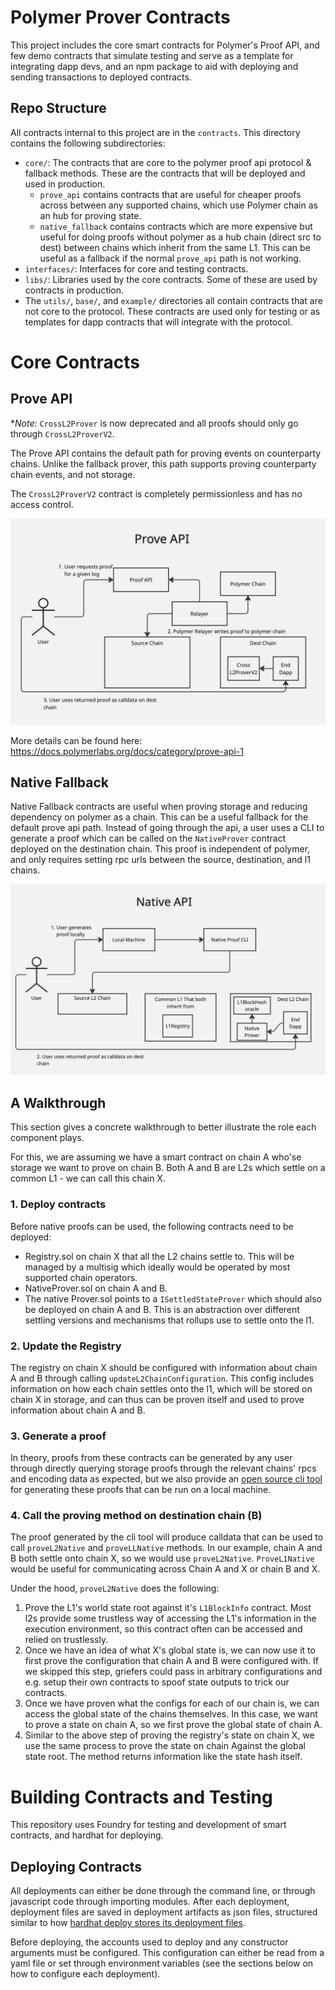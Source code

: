 # Polymer Prover Contracts

This project includes the core smart contracts for Polymer's Proof API, and few demo contracts that simulate testing and serve as a template for integrating dapp devs, and an npm package to aid with deploying and sending transactions to deployed contracts.

## Repo Structure

All contracts internal to this project are in the `contracts`. This directory contains the following subdirectories:
- `core/`: The contracts that are core to the polymer proof api protocol & fallback methods. These are the contracts that will be deployed and used in production. 
    - `prove_api` contains contracts that are useful for cheaper proofs across between any supported chains, which use Polymer chain as an hub for proving state. 
    - `native_fallback` contains contracts which are more expensive but useful for doing proofs without polymer as a hub chain (direct src to dest) between chains which inherit from the same L1. This can be useful as a fallback if the normal `prove_api` path is not working.
- `interfaces/`: Interfaces for core and testing contracts.
- `libs/`: Libraries used by the core contracts. Some of these are used by contracts in production.
- The `utils/`, `base/`, and `example/` directories all contain contracts that are not core to the protocol. These contracts are used only for testing or as templates for dapp contracts that will integrate with the protocol. 

# Core Contracts
## Prove API 

**Note*: `CrossL2Prover` is now deprecated and all proofs should only go through `CrossL2ProverV2`. 

The Prove API contains the default path for proving events on counterparty chains. Unlike the fallback prover, this path supports proving counterparty chain events, and not storage.  

The `CrossL2ProverV2` contract is completely permissionless and has no access control.  

![Proof API](./diagrams/Prove-API.jpg)

More details can be found here: https://docs.polymerlabs.org/docs/category/prove-api-1

## Native Fallback 

Native Fallback contracts are useful when proving storage and reducing dependency on polymer as a chain. This can be a useful fallback for the default prove api path. Instead of going through the api, a user uses a CLI to generate a proof which can be called on the `NativeProver` contract deployed on the destination chain. This proof is independent of polymer, and only requires setting rpc urls between the source, destination, and l1 chains. 

![Native API](./diagrams/Native-Prover.jpg)


## A Walkthrough
This section gives a concrete walkthrough to better illustrate the role each component plays.

For this, we are assuming we have a smart contract on chain A who'se storage we want to prove on chain B. Both A and B are L2s which settle on a common L1 - we can call this chain X.

### 1. Deploy contracts
Before native proofs can be used, the following contracts need to be deployed: 
- Registry.sol on chain X that all the L2 chains settle to. This will be managed by a multisig which ideally would be operated by most supported chain operators. 
- NativeProver.sol on chain A and B.  
- The native Prover.sol points to a `ISettledStateProver` which should also be deployed on chain A and B. This is an abstraction over different settling versions and mechanisms that rollups use to settle onto the l1. 

### 2. Update the Registry
The registry on chain X should be configured with information about chain A and B through calling `updateL2ChainConfiguration`. This config includes information on how each chain settles onto the l1, which will be stored on chain X in storage, and can thus can be proven itself and used to prove information about chain A and B. 

### 3. Generate a proof
In theory, proofs from these contracts can be generated by any user through directly querying storage proofs through the relevant chains' rpcs and encoding data as expected, but we also provide an [open source cli tool ](https://0b451bff.solvent-app.pages.dev/vaults) for generating these proofs that can be run on a local machine.

### 4. Call the proving method on destination chain (B)
The proof generated by the cli tool will produce calldata that can be used to call `proveL2Native` and `proveLLNative` methods. In our example, chain A and B both settle onto chain X, so we would use `proveL2Native`. `ProveL1Native` would be useful for communicating across Chain A and X or chain B and X.  

Under the hood, `proveL2Native` does the following: 
1. Prove the L1's world state root against it's `L1BlockInfo` contract. Most l2s provide some trustless way of accessing the L1's information in the execution environment, so this contract often can be accessed and relied on trustlessly.
2. Once we have an idea of what X's global state is, we can now use it to first prove the configuration that chain A and B were configured with. If we skipped this step, griefers could pass in arbitrary configurations and e.g. setup their own contracts to spoof state outputs to trick our contracts. 
3. Once we have proven what the configs for each of our chain is, we can access the global state of the chains themselves. In this case, we want to prove a state on chain A, so we first prove the global state of chain A. 
4. Similar to the above step of proving the registry's state on chain X, we use the same process to prove the state on chain Against the global state root. The method returns information like the state hash itself.

# Building Contracts and Testing
This repository uses Foundry for testing and development of smart contracts, and hardhat for deploying.

## Deploying Contracts
All deployments can either be done through the command line, or through javascript code through importing modules. 
After each deployment, deployment files are saved in deployment artifacts as json files, structured similar to how [hardhat deploy stores its deployment files](https://github.com/wighawag/hardhat-deploy). 

Before deploying, the accounts used to deploy and any constructor arguments must be configured. This configuration can either be read from a yaml file or set through environment variables (see the sections below on how to configure each deployment).
